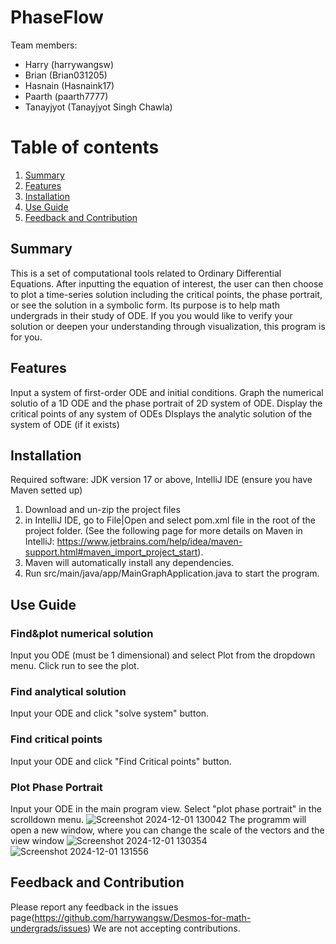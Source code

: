 # PhaseFlow
Team members: 
- Harry (harrywangsw)
- Brian (Brian031205)
- Hasnain (Hasnaink17)
- Paarth (paarth7777)
- Tanayjyot (Tanayjyot Singh Chawla)

# Table of contents
1. [Summary](#introduction)
2. [Features](#paragraph1)
3. [Installation](#paragraph2)
4. [Use Guide](#paragraph3)
5. [Feedback and Contribution](#paragraph4)

## Summary <a name="introduction"></a>
This is a set of computational tools related to Ordinary Differential Equations.
After inputting the equation of interest, the user can then choose to plot a time-series solution including the critical points, the phase portrait, or see the solution in a symbolic form.
Its purpose is to help math undergrads in their study of ODE. If you you would like to verify your solution or deepen your understanding through visualization, this program is for you.

## Features <a name="paragraph1"></a>
Input a system of first-order ODE and initial conditions.
Graph the numerical solutio of a 1D ODE and the phase portrait of 2D system of ODE.
Display the critical points of any system of ODEs
DIsplays the analytic solution of the system of ODE (if it exists)

## Installation <a name="paragraph2"></a>
Required software: JDK version 17 or above, IntelliJ IDE (ensure you have Maven setted up)
1. Download and un-zip the project files
2. in IntelliJ IDE, go to File|Open and select pom.xml file in the root of the project folder. (See the following page for more details on Maven in IntelliJ: https://www.jetbrains.com/help/idea/maven-support.html#maven_import_project_start).
3. Maven will automatically install any dependencies.
4. Run src/main/java/app/MainGraphApplication.java to start the program.


## Use Guide <a name="paragraph3"></a>
### Find&plot numerical solution
Input you ODE (must be 1 dimensional) and select Plot from the dropdown menu. Click run to see the plot.
### Find analytical solution
Input your ODE and click "solve system" button.
### Find critical points
Input your ODE and click "Find Critical points" button.
### Plot Phase Portrait
Input your ODE in the main program view. Select "plot phase portrait" in the scrolldown menu. ![Screenshot 2024-12-01 130042](https://github.com/user-attachments/assets/6e4cd06f-79cf-44d1-8de6-4eaf756afb5b)
The programm will open a new window, where you can change the scale of the vectors and the view window
![Screenshot 2024-12-01 130354](https://github.com/user-attachments/assets/380efe22-728f-484f-8b3b-182bb6f7c986)
![Screenshot 2024-12-01 131556](https://github.com/user-attachments/assets/b42ef04e-637a-4f37-9e89-379205a2a042)

## Feedback and Contribution  <a name="paragraph4"></a>
Please report any feedback in the issues page(https://github.com/harrywangsw/Desmos-for-math-undergrads/issues)
We are not accepting contributions.
